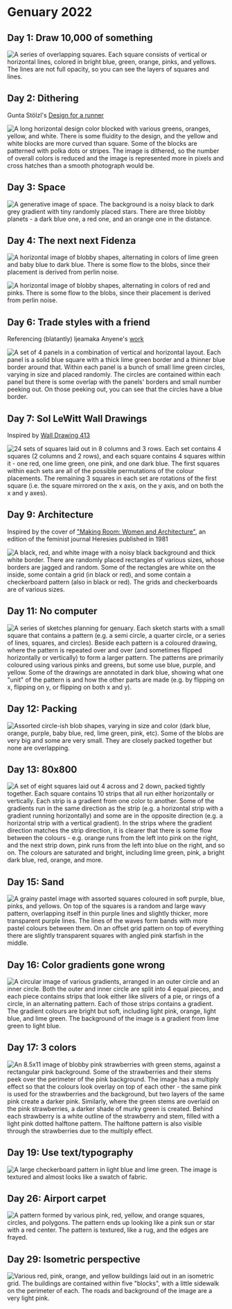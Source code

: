 # Genuary 2022

## Day 1: Draw 10,000 of something

![A series of overlapping squares. Each square consists of vertical or horizontal lines, colored in bright blue, green, orange, pinks, and yellows. The lines are not full opacity, so you can see the layers of squares and lines.](01/day_1_noisy_small.jpg)

## Day 2: Dithering

Gunta Stölzl's [Design for a runner](https://2016kingscliffgreendesign.wordpress.com/2016/03/02/gunta-sholzl/)

![A long horizontal design color blocked with various greens, oranges, yellow, and white. There is some fluidity to the design, and the yellow and white blocks are more curved than square. Some of the blocks are patterned with polka dots or stripes. The image is dithered, so the number of overall colors is reduced and the image is represented more in pixels and cross hatches than a smooth photograph would be.](02/gunta_stolzl_2_dither.jpg)

## Day 3: Space

![A generative image of space. The background is a noisy black to dark grey gradient with tiny randomly placed stars. There are three blobby planets - a dark blue one, a red one, and an orange one in the distance.](03/day_3_noisy_small.jpg)

## Day 4: The next next Fidenza

![A horizontal image of blobby shapes, alternating in colors of lime green and baby blue to dark blue. There is some flow to the blobs, since their placement is derived from perlin noise.](04/bluegreens_noisy_small.jpg)

![A horizontal image of blobby shapes, alternating in colors of red and pinks. There is some flow to the blobs, since their placement is derived from perlin noise.](04/pinks_noisy_small.jpg)

## Day 6: Trade styles with a friend

Referencing (blatantly) Ijeamaka Anyene's [work](https://twitter.com/ijeamaka_a/status/1454885928967696387)

![A set of 4 panels in a combination of vertical and horizontal layout. Each panel is a solid blue square with a thick lime green border and a thinner blue border around that. Within each panel is a bunch of small lime green circles, varying in size and placed randomly. The circles are contained within each panel but there is some overlap with the panels' borders and small number peeking out. On those peeking out, you can see that the circles have a blue border.](06/day_6_noisy_small.jpg)

## Day 7: Sol LeWitt Wall Drawings

Inspired by [Wall Drawing 413](https://massmoca.org/event/walldrawing413/)

![24 sets of squares laid out in 8 columns and 3 rows. Each set contains 4 squares (2 columns and 2 rows), and each square contains 4 squares within it - one red, one lime green, one pink, and one dark blue. The first squares within each sets are all of the possible permutations of the colour placements. The remaining 3 squares in each set are rotations of the first square (i.e. the square mirrored on the x axis, on the y axis, and on both the x and y axes).](07/day_7_noisy_small.jpg)

## Day 9: Architecture

Inspired by the cover of ["Making Room: Women and Architecture"](https://metropolismag.com/viewpoints/women-feminism-american-architecture/), an edition of the feminist journal Heresies published in 1981

![A black, red, and white image with a noisy black background and thick white border. There are randomly placed rectangles of various sizes, whose borders are jagged and random. Some of the rectangles are white on the inside, some contain a grid (in black or red), and some contain a checkerboard pattern (also in black or red). The grids and checkerboards are of various sizes.](09/day_9_clean_420.jpg)

## Day 11: No computer

![A series of sketches planning for genuary. Each sketch starts with a small square that contains a pattern (e.g. a semi circle, a quarter circle, or a series of lines, squares, and circles). Beside each pattern is a coloured drawing, where the pattern is repeated over and over (and sometimes flipped horizontally or vertically) to form a larger pattern. The patterns are primarily coloured using various pinks and greens, but some use blue, purple, and yellow. Some of the drawings are annotated in dark blue, showing what one "unit" of the pattern is and how the other parts are made (e.g. by flipping on x, flipping on y, or flipping on both x and y).](11/day_11.jpg)

## Day 12: Packing

![Assorted circle-ish blob shapes, varying in size and color (dark blue, orange, purple, baby blue, red, lime green, pink, etc). Some of the blobs are very big and some are very small. They are closely packed together but none are overlapping.](12/day_12_clean.png)

## Day 13: 80x800

![A set of eight squares laid out 4 across and 2 down, packed tightly together. Each square contains 10 strips that all run either horizontally or vertically. Each strip is a gradient from one color to another. Some of the gradients run in the same direction as the strip (e.g. a horizontal strip with a gradient running horizontally) and some are in the opposite direction (e.g. a horizontal strip with a vertical gradient). In the strips where the gradient direction matches the strip direction, it is clearer that there is some flow between the colours - e.g. orange runs from the left into pink on the right, and the next strip down, pink runs from the left into blue on the right, and so on. The colours are saturated and bright, including lime green, pink, a bright dark blue, red, orange, and more.](13/day_13_small.jpg)

## Day 15: Sand

![A grainy pastel image with assorted squares coloured in soft purple, blue, pinks, and yellows. On top of the squares is a random and large wavy pattern, overlapping itself in thin purple lines and slightly thicker, more transparent purple lines. The lines of the waves form bands with more pastel colours between them. On an offset grid pattern on top of everything there are slightly transparent squares with angled pink starfish in the middle.](15/day_15_small.jpg)

## Day 16: Color gradients gone wrong

![A circular image of various gradients, arranged in an outer circle and an inner circle. Both the outer and inner circle are split into 4 equal pieces, and each piece contains strips that look either like slivers of a pie, or rings of a circle, in an alternating pattern. Each of those strips contains a gradient. The gradient colours are bright but soft, including light pink, orange, light blue, and lime green. The background of the image is a gradient from lime green to light blue.](16/day_16_small.jpg)

## Day 17: 3 colors

![An 8.5x11 image of blobby pink strawberries with green stems, against a rectangular pink background. Some of the strawberries and their stems peek over the perimeter of the pink background. The image has a multiply effect so that the colours look overlay on top of each other - the same pink is used for the strawberries and the background, but two layers of the same pink create a darker pink. Similarly, where the green stems are overlaid on the pink strawberries, a darker shade of murky green is created. Behind each strawberry is a white outline of the strawberry and stem, filled with a light pink dotted halftone pattern. The halftone pattern is also visible through the strawberries due to the multiply effect.](17/day_17_small.jpg)

## Day 19: Use text/typography

![A large checkerboard pattern in light blue and lime green. The image is textured and almost looks like a swatch of fabric.](19/day_19_small.jpg)

## Day 26: Airport carpet

![A pattern formed by various pink, red, yellow, and orange squares, circles, and polygons. The pattern ends up looking like a pink sun or star with a red center. The pattern is textured, like a rug, and the edges are frayed.](26/26_fabric.png)

## Day 29: Isometric perspective

![Various red, pink, orange, and yellow buildings laid out in an isometric grid. The buildings are contained within five "blocks", with a little sidewalk on the perimeter of each. The roads and background of the image are a very light pink.](29/day_29.jpg)
